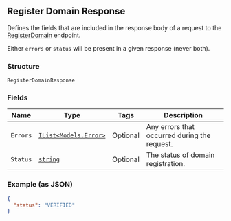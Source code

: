 ## Register Domain Response

Defines the fields that are included in the response body of
a request to the [RegisterDomain](#endpoint-registerdomain) endpoint.

Either `errors` or `status` will be present in a given response (never both).

### Structure

`RegisterDomainResponse`

### Fields

| Name | Type | Tags | Description |
|  --- | --- | --- | --- |
| `Errors` | [`IList<Models.Error>`](/doc/models/error.md) | Optional | Any errors that occurred during the request. |
| `Status` | [`string`](/doc/models/register-domain-response-status.md) | Optional | The status of domain registration. |

### Example (as JSON)

```json
{
  "status": "VERIFIED"
}
```


